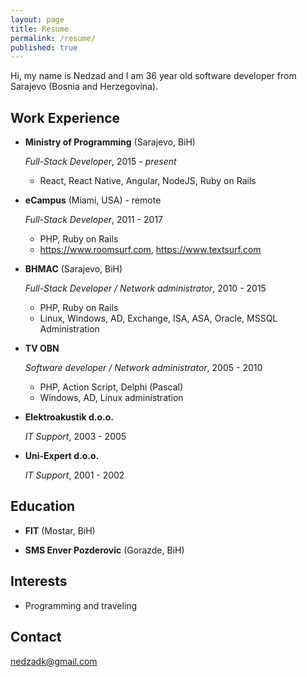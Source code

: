 ```yaml
---
layout: page
title: Resume
permalink: /resume/
published: true
---
```



Hi, my name is Nedzad and I am 36 year old software developer from Sarajevo (Bosnia and Herzegovina).

Work Experience
---------------

*   **Ministry of Programming** (Sarajevo, BiH)

    *Full-Stack Developer*, 2015 - *present*

    -   React, React Native, Angular, NodeJS, Ruby on Rails

*   **eCampus** (Miami, USA) - remote

    *Full-Stack Developer*, 2011 - 2017

    -   PHP, Ruby on Rails
    -   https://www.roomsurf.com, https://www.textsurf.com

*   **BHMAC** (Sarajevo, BiH)

    *Full-Stack Developer / Network administrator*, 2010 - 2015

    -   PHP, Ruby on Rails
    -   Linux, Windows, AD, Exchange, ISA, ASA, Oracle, MSSQL Administration

*   **TV OBN**

    *Software developer / Network administrator*, 2005 - 2010

    -   PHP, Action Script, Delphi (Pascal)
    -   Windows, AD, Linux administration

*   **Elektroakustik d.o.o.**

    *IT Support*, 2003 - 2005

*   **Uni-Expert d.o.o.**

    *IT Support*, 2001 - 2002

Education
---------

*   **FIT** (Mostar, BiH)

*   **SMS Enver Pozderovic** (Gorazde, BiH)


Interests
---------

*   Programming and traveling


Contact
------

[nedzadk@gmail.com](mailto:nedzadk@gmail.com)
